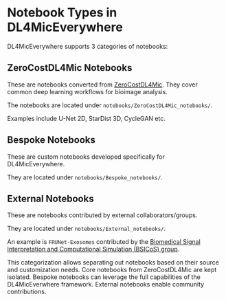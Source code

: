 # Notebook Types in DL4MicEverywhere

DL4MicEverywhere supports 3 categories of notebooks:

## ZeroCostDL4Mic Notebooks

These are notebooks converted from [ZeroCostDL4Mic](https://github.com/HenriquesLab/ZeroCostDL4Mic). They cover common deep learning workflows for bioimage analysis.

The notebooks are located under `notebooks/ZeroCostDL4Mic_notebooks/`.

Examples include U-Net 2D, StarDist 3D, CycleGAN etc.

## Bespoke Notebooks 

These are custom notebooks developed specifically for DL4MicEverywhere. 

They are located under `notebooks/Bespoke_notebooks/`.

## External Notebooks

These are notebooks contributed by external collaborators/groups.

They are located under `notebooks/External_notebooks/`.

An example is `FRUNet-Exosomes` contributed by the [Biomedical Signal Interpretation and Computational Simulation (BSICoS) group](https://github.com/BSEL-UC3M).

This categorization allows separating out notebooks based on their source and customization needs. Core notebooks from ZeroCostDL4Mic are kept isolated. Bespoke notebooks can leverage the full capabilities of the DL4MicEverwhere framework. External notebooks enable community contributions.
